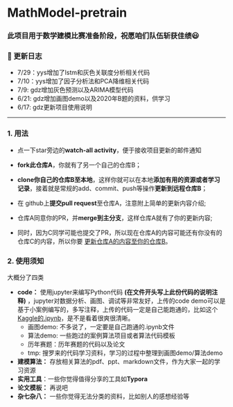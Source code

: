 # MathModel-pretrain
### 此项目用于数学建模比赛准备阶段，祝愿咱们队伍斩获佳绩:smiley:


### :notebook: 更新日志
- 7/29：yys增加了lstm和灰色关联度分析相关代码
- 7/10：yys增加了因子分析法和PCA降维相关代码
- 7/9: gdz增加灰色预测以及ARIMA模型代码
- 6/21: gdz增加画图demo以及2020年B题的资料，供学习
- 6/17: gdz更新项目使用说明


----
### 1. 用法

- 点一下star旁边的**watch-all activity**，便于接收项目更新的邮件通知

- **fork此仓库A**，你就有了另一个自己的仓库B；
- **clone你自己的仓库B至本地**，这样你就可以在本地**添加有用的资源或者学习记录**，接着就是常规的add、commit、push等操作**更新到远程仓库B**；
- 在 github上**提交pull request**至仓库A，注意附上简单的更新内容介绍;
- 仓库A同意你的PR，并**merge到主分支**，这样仓库A就有了你的更新内容;
- 同时，因为C同学可能也提交了PR，所以现在仓库A的内容可能还有你没有的仓库C的内容，所以你要 [更新仓库A的内容至你的仓库B](https://blog.csdn.net/zhongzunfa/article/details/80344585)。



### 2. 使用须知

大概分了四类

- **code：** 使用jupyter来编写Python代码 **(在文件开头写上此份代码的说明注释)** ，jupyter对数据分析、画图、调试等非常友好，上传的code demo可以是基于小案例编写的，多写注释，上传的代码一定是自己能跑通的，比如这个[Kaggle的.ipynb](https://github.com/SudalaiRajkumar/Kaggle/blob/master/GhoulsGoblinsGhost/kaggle_simple_exploration_notebook.ipynb)，是不是看着很爽很清晰。
  - 画图demo: 不多说了，一定要是自己跑通的.ipynb文件
  - 算法demo: 一些跑过的案例算法项目或者算法代码模板
  - 历年赛题：历年赛题的代码以及论文
  - tmp: 搜罗来的代码学习资料，学习的过程中整理到画图demo/算法demo
- **建模算法：** 存放相关算法的pdf、ppt、markdown文件，作为大家一起的学习资源
- **实用工具**：一些你觉得值得分享的工具如**Typora**
- **论文模板：** 再说吧
- **杂七杂八：** 一些你觉得无法分类的资料，比如别人的感想经验等



